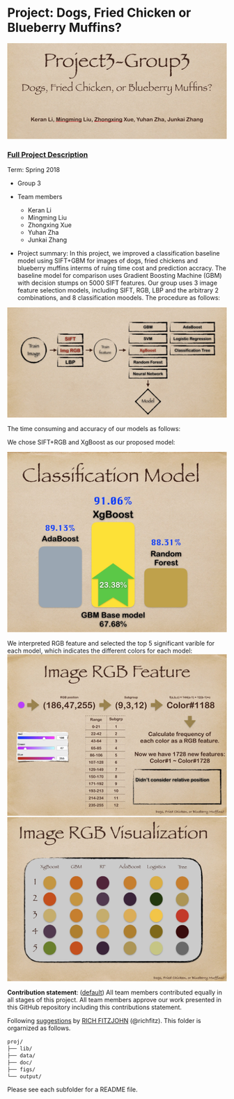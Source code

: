 # Project: Dogs, Fried Chicken or Blueberry Muffins?

![image](figs/title.jpg)

### [Full Project Description](doc/project3_desc.md)

Term: Spring 2018

+ Group 3
+ Team members
	+ Keran Li
	+ Mingming Liu
	+ Zhongxing Xue
	+ Yuhan Zha
	+ Junkai Zhang

+ Project summary: In this project, we improved a classification baseline model using SIFT+GBM for images of dogs, fried chickens and blueberry muffins interms of ruing time cost and prediction accracy. The baseline model for comparison uses Gradient Boosting Machine (GBM) with decision stumps on 5000 SIFT features. Our group uses 3 image feature selection models, including SIFT, RGB, LBP and the arbitrary 2 combinations, and 8 classification moodels. The procedure as follows:

![image](figs/1.jpg)

The time consuming and accuracy of our models as follows:


We chose SIFT+RGB and XgBoost as our proposed model:

![image](figs/xgboost.jpg)

We interpreted RGB feature and selected the top 5 significant varible for each model, which indicates the different colors for each model:
![image](figs/rgb1.jpg)
![image](figs/rgb2.jpg)

	
**Contribution statement**: ([default](doc/a_note_on_contributions.md)) All team members contributed equally in all stages of this project. All team members approve our work presented in this GitHub repository including this contributions statement. 

Following [suggestions](http://nicercode.github.io/blog/2013-04-05-projects/) by [RICH FITZJOHN](http://nicercode.github.io/about/#Team) (@richfitz). This folder is orgarnized as follows.

```
proj/
├── lib/
├── data/
├── doc/
├── figs/
└── output/
```

Please see each subfolder for a README file.
